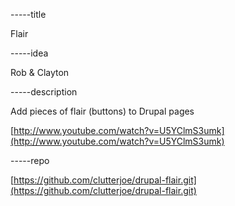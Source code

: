 -----title

Flair

-----idea

Rob & Clayton

-----description

Add pieces of flair (buttons) to Drupal pages

[http://www.youtube.com/watch?v=U5YClmS3umk](http://www.youtube.com/watch?v=U5YClmS3umk)

-----repo

[https://github.com/clutterjoe/drupal-flair.git](https://github.com/clutterjoe/drupal-flair.git)
